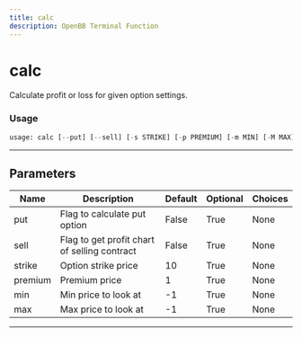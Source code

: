 ```yaml
---
title: calc
description: OpenBB Terminal Function
---
```


# calc

Calculate profit or loss for given option settings.

### Usage

```python
usage: calc [--put] [--sell] [-s STRIKE] [-p PREMIUM] [-m MIN] [-M MAX]
```

---

## Parameters

| Name | Description | Default | Optional | Choices |
| ---- | ----------- | ------- | -------- | ------- |
| put | Flag to calculate put option | False | True | None |
| sell | Flag to get profit chart of selling contract | False | True | None |
| strike | Option strike price | 10 | True | None |
| premium | Premium price | 1 | True | None |
| min | Min price to look at | -1 | True | None |
| max | Max price to look at | -1 | True | None |
---

